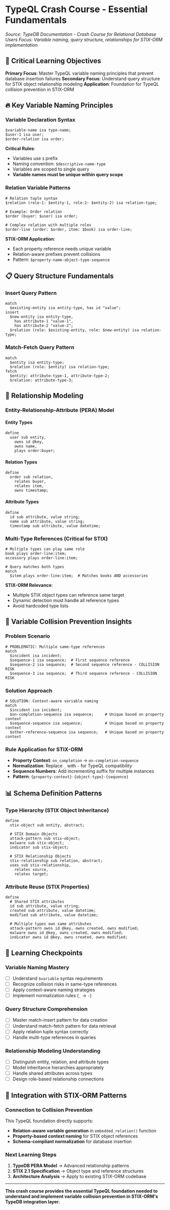 # TypeQL Crash Course - Essential Fundamentals

*Source: TypeDB Documentation - Crash Course for Relational Database Users*
*Focus: Variable naming, query structure, relationships for STIX-ORM implementation*

## 🎯 Critical Learning Objectives

**Primary Focus**: Master TypeQL variable naming principles that prevent database insertion failures
**Secondary Focus**: Understand query structure for STIX object relationship modeling
**Application**: Foundation for TypeQL collision prevention in STIX-ORM

## 🔥 Key Variable Naming Principles

### Variable Declaration Syntax
```typeql
$variable-name isa type-name;
$user-1 isa user;
$order-relation isa order;
```

**Critical Rules**:
- Variables use `$` prefix
- Naming convention: `$descriptive-name-type`
- Variables are scoped to single query
- **Variable names must be unique within query scope**

### Relation Variable Patterns
```typeql
# Relation tuple syntax
$relation (role-1: $entity-1, role-2: $entity-2) isa relation-type;

# Example: Order relation
$order (buyer: $user) isa order;

# Complex relation with multiple roles
$order-line (order: $order, item: $book) isa order-line;
```

**STIX-ORM Application**: 
- Each property reference needs unique variable
- Relation-aware prefixes prevent collisions
- Pattern: `$property-name-object-type-sequence`

## 📋 Query Structure Fundamentals

### Insert Query Pattern
```typeql
match
  $existing-entity isa entity-type, has id "value";
insert
  $new-entity isa entity-type,
    has attribute-1 "value-1",
    has attribute-2 "value-2";
  $relation (role: $existing-entity, role: $new-entity) isa relation-type;
```

### Match-Fetch Query Pattern
```typeql
match
  $entity isa entity-type;
  $relation (role: $entity) isa relation-type;
fetch
  $entity: attribute-type-1, attribute-type-2;
  $relation: attribute-type-3;
```

## 🔗 Relationship Modeling

### Entity-Relationship-Attribute (PERA) Model

#### Entity Types
```typeql
define
  user sub entity,
    owns id @key,
    owns name,
    plays order:buyer;
```

#### Relation Types
```typeql
define
  order sub relation,
    relates buyer,
    relates item,
    owns timestamp;
```

#### Attribute Types
```typeql
define
  id sub attribute, value string;
  name sub attribute, value string;
  timestamp sub attribute, value datetime;
```

### Multi-Type References (Critical for STIX)
```typeql
# Multiple types can play same role
book plays order-line:item;
accessory plays order-line:item;

# Query matches both types
match
  $item plays order-line:item;  # Matches books AND accessories
```

**STIX-ORM Relevance**: 
- Multiple STIX object types can reference same target
- Dynamic detection must handle all reference types
- Avoid hardcoded type lists

## 🚨 Variable Collision Prevention Insights

### Problem Scenario
```typeql
# PROBLEMATIC: Multiple same-type references
match
  $incident isa incident;
  $sequence-1 isa sequence;  # First sequence reference
  $sequence-2 isa sequence;  # Second sequence reference - COLLISION RISK
  $sequence-3 isa sequence;  # Third sequence reference - COLLISION RISK
```

### Solution Approach
```typeql
# SOLUTION: Context-aware variable naming
match
  $incident isa incident;
  $on-completion-sequence isa sequence;     # Unique based on property context
  $sequence-sequence isa sequence;          # Unique based on property context  
  $other-reference-sequence isa sequence;   # Unique based on property context
```

### Rule Application for STIX-ORM
- **Property Context**: `on_completion` → `on-completion-sequence`
- **Normalization**: Replace `_` with `-` for TypeQL compatibility
- **Sequence Numbers**: Add incrementing suffix for multiple instances
- **Pattern**: `{property-context}-{object-type}-{sequence}`

## 📊 Schema Definition Patterns

### Type Hierarchy (STIX Object Inheritance)
```typeql
define
  stix-object sub entity, abstract;
  
  # STIX Domain Objects
  attack-pattern sub stix-object;
  malware sub stix-object;
  indicator sub stix-object;
  
  # STIX Relationship Objects  
  stix-relationship sub relation, abstract;
  uses sub stix-relationship,
    relates source,
    relates target;
```

### Attribute Reuse (STIX Properties)
```typeql
define
  # Shared STIX attributes
  id sub attribute, value string;
  created sub attribute, value datetime;
  modified sub attribute, value datetime;
  
  # Multiple types own same attributes
  attack-pattern owns id @key, owns created, owns modified;
  malware owns id @key, owns created, owns modified;
  indicator owns id @key, owns created, owns modified;
```

## 🎯 Learning Checkpoints

### Variable Naming Mastery
- [ ] Understand `$variable` syntax requirements
- [ ] Recognize collision risks in same-type references
- [ ] Apply context-aware naming strategies
- [ ] Implement normalization rules (`_` → `-`)

### Query Structure Comprehension  
- [ ] Master match-insert pattern for data creation
- [ ] Understand match-fetch pattern for data retrieval
- [ ] Apply relation tuple syntax correctly
- [ ] Handle multi-type references in queries

### Relationship Modeling Understanding
- [ ] Distinguish entity, relation, and attribute types
- [ ] Model inheritance hierarchies appropriately
- [ ] Handle shared attributes across types
- [ ] Design role-based relationship connections

## 🔗 Integration with STIX-ORM Patterns

### Connection to Collision Prevention
This TypeQL foundation directly supports:
- **Relation-aware variable generation** in `embedded_relation()` function
- **Property-based context naming** for STIX object references
- **Schema-compliant normalization** for database insertion

### Next Learning Steps
1. **TypeDB PERA Model** → Advanced relationship patterns
2. **STIX 2.1 Specification** → Object type and reference structures
3. **Architecture Analysis** → Apply to existing STIX-ORM codebase

---

**This crash course provides the essential TypeQL foundation needed to understand and implement variable collision prevention in STIX-ORM's TypeDB integration layer.**